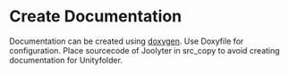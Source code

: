 # Create Documentation
Documentation can be created using [doxygen](https://www.doxygen.nl/). Use Doxyfile for configuration. Place sourcecode of Joolyter in src_copy to avoid creating documentation for Unityfolder.